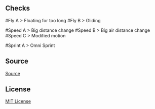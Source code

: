 
## Checks
#Fly A > Floating for too long
#Fly B > Gliding

#Speed A > Big distance change
#Speed B > Big air distance change
#Speed C > Modified motion

#Sprint A > Omni Sprint

## Source
[Source](https://github.com/ReaperLab/RAC/tree/main/src/main/java/mc/reaperlab/rac)

## License
[MIT License](./LICENSE.md)
